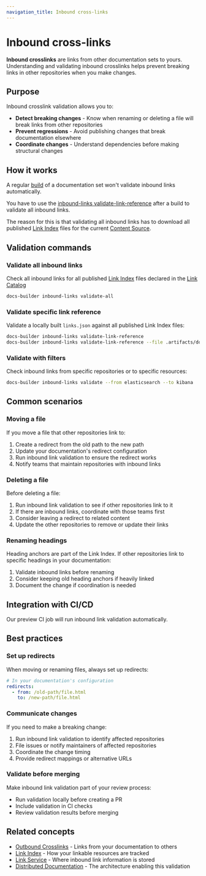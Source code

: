 ```yaml
---
navigation_title: Inbound cross-links
---
```


# Inbound cross-links

**Inbound crosslinks** are links from other documentation sets to yours. Understanding and validating inbound crosslinks helps prevent breaking links in other repositories when you make changes.

## Purpose

Inbound crosslink validation allows you to:

* **Detect breaking changes** - Know when renaming or deleting a file will break links from other repositories
* **Prevent regressions** - Avoid publishing changes that break documentation elsewhere
* **Coordinate changes** - Understand dependencies before making structural changes

## How it works

A regular [build](../cli/docset/build.md) of a documentation set won't validate inbound links automatically.

You have to use the [inbound-links validate-link-reference](../cli/links/inbound-links-validate-link-reference.md) after a build to validate all inbound links.

The reason for this is that validating all inbound links has to download all published [Link Index](link-index.md) files
for the current [Content Source](../configure/content-sources.md).

## Validation commands

### Validate all inbound links

Check all inbound links for all published [Link Index](link-index.md) files declared in the [Link Catalog](link-catalog.md)

```bash
docs-builder inbound-links validate-all
```

### Validate specific link reference

Validate a locally built `links.json` against all published Link Index files:

```bash
docs-builder inbound-links validate-link-reference 
docs-builder inbound-links validate-link-reference --file .artifacts/docs/html/links.json
```

### Validate with filters

Check inbound links from specific repositories or to specific resources:

```bash
docs-builder inbound-links validate --from elasticsearch --to kibana
```

## Common scenarios

### Moving a file

If you move a file that other repositories link to:

1. Create a redirect from the old path to the new path
2. Update your documentation's redirect configuration
3. Run inbound link validation to ensure the redirect works
4. Notify teams that maintain repositories with inbound links

### Deleting a file

Before deleting a file:

1. Run inbound link validation to see if other repositories link to it
2. If there are inbound links, coordinate with those teams first
3. Consider leaving a redirect to related content
4. Update the other repositories to remove or update their links

### Renaming headings

Heading anchors are part of the Link Index. If other repositories link to specific headings in your documentation:

1. Validate inbound links before renaming
2. Consider keeping old heading anchors if heavily linked
3. Document the change if coordination is needed

## Integration with CI/CD

Our preview CI job will run inbound link validation automatically.

## Best practices

### Set up redirects

When moving or renaming files, always set up redirects:

```yaml
# In your documentation's configuration
redirects:
  - from: /old-path/file.html
    to: /new-path/file.html
```

### Communicate changes

If you need to make a breaking change:

1. Run inbound link validation to identify affected repositories
2. File issues or notify maintainers of affected repositories
3. Coordinate the change timing
4. Provide redirect mappings or alternative URLs

### Validate before merging

Make inbound link validation part of your review process:

* Run validation locally before creating a PR
* Include validation in CI checks
* Review validation results before merging

## Related concepts

* [Outbound Crosslinks](outbound-crosslinks.md) - Links from your documentation to others
* [Link Index](link-index.md) - How your linkable resources are tracked
* [Link Service](link-service.md) - Where inbound link information is stored
* [Distributed Documentation](distributed-documentation.md) - The architecture enabling this validation
